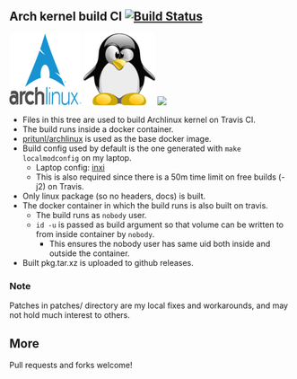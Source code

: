 Arch kernel build CI  [![Build Status](https://travis-ci.org/ronin13/arch-kernel.svg?branch=master)](https://travis-ci.org/ronin13/arch-kernel)
---------
![arch logo](images/logo.png)    ![tux](images/tux.png)
[![](https://images.microbadger.com/badges/image/ronin/arch-kernel.svg)](https://microbadger.com/images/ronin/arch-kernel "Get your own image badge on microbadger.com")

- Files in this tree are used to build Archlinux kernel on Travis CI. 
- The build runs inside a docker container. 
- [pritunl/archlinux](https://hub.docker.com/r/pritunl/archlinux/) is used as the base docker image.
- Build config used by default is the one generated with `make localmodconfig` on my laptop.
    - Laptop config: [inxi](https://gist.github.com/ronin13/73e7414ffc7eede6108a0d7853d0ba15)
    - This is also required since there is a 50m time limit on free builds (-j2) on Travis.
- Only linux package (so no headers, docs) is built.
- The docker container in which the build runs is also built on travis.
    + The build runs as `nobody` user.
    + `id -u` is passed as build argument so that volume can be written to from inside container by `nobody`.
        - This ensures the nobody user has same uid both inside and outside the container.
- Built pkg.tar.xz is uploaded to github releases.

### Note
Patches in patches/ directory are my local fixes and workarounds, and may not hold much interest to others.

## More

Pull requests and forks welcome!
